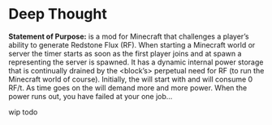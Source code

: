 # Deep Thought

**Statement of Purpose:** <name> is a mod for Minecraft that challenges a player’s ability to generate Redstone Flux 
(RF). When starting a Minecraft world or server the timer starts as soon as the first player joins and at spawn a 
<block> representing the server is spawned. It has a dynamic internal power storage that is continually drained by 
the <block’s> perpetual need for RF (to run the Minecraft world of course). Initially, the <server block> will 
start with <default RF> and will consume 0 RF/t. As time goes on the <server block> will demand more and more power. 
When the power runs out, you have failed at your one job...  
  
wip todo